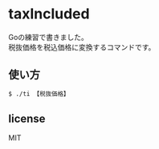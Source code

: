 # taxIncluded
Goの練習で書きました。  
税抜価格を税込価格に変換するコマンドです。

## 使い方
```bash
$ ./ti 【税抜価格】
```

## license
MIT

